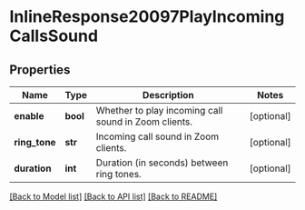 # InlineResponse20097PlayIncomingCallsSound

## Properties
Name | Type | Description | Notes
------------ | ------------- | ------------- | -------------
**enable** | **bool** | Whether to play incoming call sound in Zoom clients. | [optional] 
**ring_tone** | **str** | Incoming call sound in Zoom clients. | [optional] 
**duration** | **int** | Duration (in seconds) between ring tones. | [optional] 

[[Back to Model list]](../README.md#documentation-for-models) [[Back to API list]](../README.md#documentation-for-api-endpoints) [[Back to README]](../README.md)

